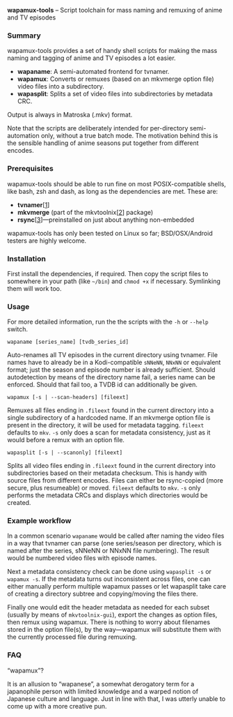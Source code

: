 **wapamux-tools** – Script toolchain for mass naming and remuxing of anime and
TV episodes


### Summary ###

wapamux-tools provides a set of handy shell scripts for making the mass naming
and tagging of anime and TV episodes a lot easier.

* **wapaname**: A semi-automated frontend for tvnamer.
* **wapamux**: Converts or remuxes (based on an mkvmerge option file) video
  files into a subdirectory.
* **wapasplit**: Splits a set of video files into subdirectories by metadata
  CRC.

Output is always in Matroska (.mkv) format.

Note that the scripts are deliberately intended for per-directory
semi-automation only, without a true batch mode. The motivation behind this is
the sensible handling of anime seasons put together from different encodes.


### Prerequisites ###

wapamux-tools should be able to run fine on most POSIX-compatible shells, like
bash, zsh and dash, as long as the dependencies are met. These are:

* **tvnamer**[[1]]
* **mkvmerge** (part of the mkvtoolnix[[2]] package)
* **rsync**[[3]]—preinstalled on just about anything non-embedded

wapamux-tools has only been tested on Linux so far; BSD/OSX/Android testers
are highly welcome.


### Installation ###

First install the dependencies, if required. Then copy the script files to
somewhere in your path (like ```~/bin```) and ```chmod +x``` if necessary.
Symlinking them will work too.


### Usage ###

For more detailed information, run the the scripts with the ```-h``` or
```--help``` switch.

    wapaname [series_name] [tvdb_series_id]

Auto-renames all TV episodes in the current directory using tvnamer. File
names have to already be in a Kodi-compatible ```sNNeNN```, ```NNxNN``` or
equivalent format; just the season and episode number is already sufficient.
Should autodetection by means of the directory name fail, a series name can be
enforced. Should that fail too, a TVDB id can additionally be given.

    wapamux [-s | --scan-headers] [fileext]

Remuxes all files ending in ```.fileext``` found in the current directory into
a single subdirectory of a hardcoded name. If an mkvmerge option file is
present in the directory, it will be used for metadata tagging. ```fileext```
defaults to ```mkv```. ```-s``` only does a scan for metadata consistency,
just as it would before a remux with an option file.

    wapasplit [-s | --scanonly] [fileext]

Splits all video files ending in ```.fileext``` found in the current directory
into subdirectories based on their metadata checksum. This is handy with
source files from different encodes. Files can either be rsync-copied (more
secure, plus resumeable) or moved. ```fileext``` defaults to ```mkv```.
```-s``` only performs the metadata CRCs and displays which directories would
be created.


### Example workflow ###

In a common scenario ```wapaname``` would be called after naming the video
files in a way that tvnamer can parse (one series/season per directory, which
is named after the series, sNNeNN or NNxNN file numbering). The result would
be numbered video files with episode names.

Next a metadata consistency check can be done using ```wapasplit -s``` or
```wapamux -s```. If the metadata turns out inconsistent across files, one can
either manually perform multiple wapamux passes or let wapasplit take care of
creating a directory subtree and copying/moving the files there.

Finally one would edit the header metadata as needed for each subset (usually
by means of ```mkvtoolnix-gui```), export the changes as option files, then
remux using wapamux. There is nothing to worry about filenames stored in the
option file(s), by the way—wapamux will substitute them with the currently
processed file during remuxing.


### FAQ ###

“wapamux”?

It is an allusion to “wapanese”, a somewhat derogatory term for a japanophile
person with limited knowledge and a warped notion of Japanese culture and
language. Just in line with that, I was utterly unable to come up with a more
creative pun.


[1]: https://github.com/dbr/tvnamer

[2]: https://mkvtoolnix.download

[3]: https://rsync.samba.org/
